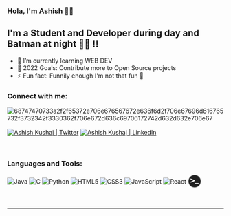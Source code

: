 ### Hola, I'm Ashish  🤙🏻 

<!-- [![Website](https://img.shields.io/website?label=codeSTACKr.com&style=for-the-badge&url=https%3A%2F%2Fcodestackr.com)](https://codestackr.com) -->
<!-- [![Twitter](https://img.shields.io/twitter/follow/Ashish?color=1DA1F2&logo=twitter&style=for-the-badge)](https://twitter.com/ashishkushajak) -->

## I'm a Student and Developer during day and Batman at night  🧛‍♂️ !!

- 🤩 I’m currently learning WEB DEV 
- 🥅 2022 Goals: Contribute more to Open Source projects
- ⚡ Fun fact: Funnily enough I'm not that fun 🐒

### Connect with me:

![68747470733a2f2f65372e706e676567672e636f6d2f706e67696d616765732f3732342f3330362f706e672d636c69706172742d632d632e706e67](https://user-images.githubusercontent.com/75239283/145572945-115856fa-1e0a-44ce-9700-713f42190791.png)

[<img align="center" alt="Ashish Kushaj | Twitter" width="35px" src="https://assets.stickpng.com/images/580b57fcd9996e24bc43c53e.png" />][twitter]
[<img align="center" alt="Ashish Kushaj | LinkedIn" width="35px" src="https://cdn-icons-png.flaticon.com/512/174/174857.png" />][linkedin]

<br />

### Languages and Tools:

<div align="">
<img align="center" alt="Java" width="30px" src="https://cdn-icons-png.flaticon.com/512/226/226777.png" />

<img align="center" alt="C" width="30px" src="https://e7.pngegg.com/pngimages/724/306/png-clipart-c-c.png" />

<img align="center" alt="Python" width="30px" src="https://www.pngfind.com/pngs/m/62-626208_python-logo-png-transparent-background-python-logo-png.png" />

<img align="center" alt="HTML5" width="30px" src="https://cdn.pixabay.com/photo/2017/08/05/11/16/logo-2582748_960_720.png" />

<img align="center" alt="CSS3" width="30px" src="https://www.kindpng.com/picc/m/464-4640184_css3-png-download-css-icon-transparent-png.png" />

<img align="center" alt="JavaScript" width="30px" src="https://upload.wikimedia.org/wikipedia/commons/6/6a/JavaScript-logo.png" />

<img align="center" alt="React" width="30px" src="https://www.pngfind.com/pngs/m/685-6854970_react-logo-png-png-download-logo-png-reactjs.png" />

<img align="center" alt="Terminal" width="30px" src="https://raw.githubusercontent.com/github/explore/80688e429a7d4ef2fca1e82350fe8e3517d3494d/topics/terminal/terminal.png" />

  </div>
  
<br />
<br />

---
<!-- 
<details>
  <summary>:zap: GitHub Stats</summary>

  <img align="center" alt="codeSTACKr's GitHub Stats" src="https://github-readme-stats.codestackr.vercel.app/api?username=codeSTACKr&show_icons=true&hide_border=true" />

</details> -->

[twitter]: https://twitter.com/ashishkushajak
[instagram]: https://instagram.com/codeSTACKr
[linkedin]: https://www.linkedin.com/in/ashish-kushaj-20a49118a/
